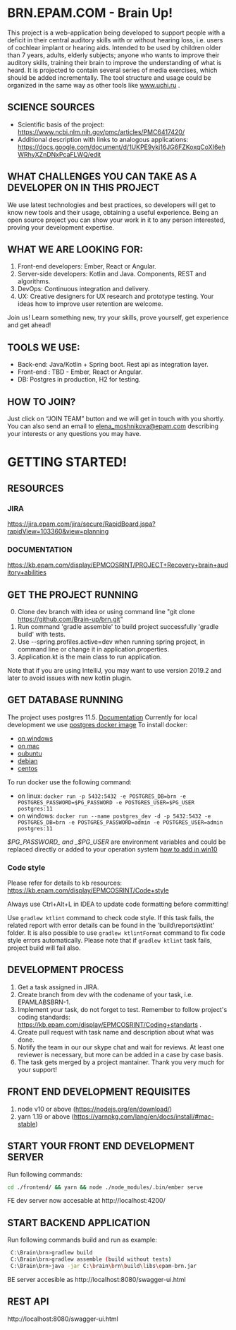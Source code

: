 # BRN.EPAM.COM - Brain Up! 
This project is a web-application being developed to support people with a deficit in their central auditory skills with or without hearing loss, i.e. users of cochlear implant or hearing aids. Intended to be used by children older than 7 years, adults, elderly subjects;  anyone who wants to improve their auditory skills, training their brain to improve the understanding of what is heard. 
It is projected to contain several series of media exercises, which should be added incrementally. The tool structure and usage could be organized in the same way as other tools like www.uchi.ru .

## SCIENCE SOURCES
 - Scientific basis of the project: https://www.ncbi.nlm.nih.gov/pmc/articles/PMC6417420/ 
 - Additional description with links to analogous applications: https://docs.google.com/document/d/1UKPE9ykj16JG6FZKoxqCoXI6ehWRhyXZnDNxPcaFLWQ/edit   
 
## WHAT CHALLENGES YOU CAN TAKE AS A DEVELOPER ON IN THIS PROJECT
We use latest technologies and best practices, so developers will get to know new tools and their usage, obtaining a useful experience. Being an open source project you can show your work in it to any person interested, proving your development expertise.

## WHAT WE ARE LOOKING FOR:
1. Front-end developers: Ember, React or Angular. 
2. Server-side developers: Kotlin and Java. Components, REST and algorithms.
3. DevOps: Continuous integration and delivery.
4. UX: Creative designers for UX research and prototype testing. Your ideas how to improve user retention are welcome.

Join us! Learn something new, try your skills, prove yourself, get experience and get ahead!

## TOOLS WE USE:
- Back-end: Java/Kotlin + Spring boot. Rest api as integration layer.
- Front-end : TBD - Ember, React or Angular.
- DB: Postgres in production, H2 for testing.

## HOW TO JOIN?
Just click on “JOIN TEAM” button and we will get in touch with you shortly. 
You can also send an email to [elena_moshnikova@epam.com](mailto:elena_moshnikova@epam.com) describing your interests or any questions you may have.

# GETTING STARTED!

## RESOURCES
### JIRA
https://jira.epam.com/jira/secure/RapidBoard.jspa?rapidView=103360&view=planning
### DOCUMENTATION
https://kb.epam.com/display/EPMCOSRINT/PROJECT+Recovery+brain+auditory+abilities

## GET THE PROJECT RUNNING
0. Clone dev branch with idea or using command line "git clone https://github.com/Brain-up/brn.git"
1. Run command 'gradle assemble' to build project successfully
'gradle build' with tests.
2. Use --spring.profiles.active=dev when running spring project, in command line or change it in application.properties.
3. Application.kt is the main class to run application.

Note that if you are using IntelliJ, you may want to use version 2019.2 and later to avoid issues with new kotlin plugin.

## GET DATABASE RUNNING
The project uses postgres 11.5. [Documentation](https://www.postgresql.org/docs/11/index.html)
Currently for local development we use [postgres docker image](https://hub.docker.com/_/postgres)
To install docker:
* [on windows](https://docs.docker.com/docker-for-windows/install/)
* [on mac](https://docs.docker.com/docker-for-mac/install/)
* [oubuntu](https://docs.docker.com/install/linux/docker-ce/ubuntu/)
* [debian](https://docs.docker.com/install/linux/docker-ce/debian/)
* [centos](https://docs.docker.com/install/linux/docker-ce/centos/)

To run docker use the following command:
*  on linux:
`docker run -p 5432:5432 -e POSTGRES_DB=brn -e POSTGRES_PASSWORD=$PG_PASSWORD -e POSTGRES_USER=$PG_USER postgres:11`
* on windows: 
`docker run --name postgres_dev -d -p 5432:5432 -e POSTGRES_DB=brn -e POSTGRES_PASSWORD=admin -e POSTGRES_USER=admin postgres:11`

_$PG_PASSWORD_ and _$PG_USER_ are environment variables and  could be replaced directly or added to your operation system 
[how to add in win10](https://www.architectryan.com/2018/03/17/add-to-the-path-on-windows-10)

### Code style
Please refer for details to kb resources: https://kb.epam.com/display/EPMCOSRINT/Code+style

Always use Ctrl+Alt+L in IDEA to update code formatting before committing!

Use `gradlew ktlint` command to check code style. If this task fails, the related report with error details can
be found in the 'build\reports\ktlint' folder. 
It is also possible to use `gradlew ktlintFormat` command to fix code style errors automatically.
Please note that if `gradlew ktlint` task fails, project build will fail also.

## DEVELOPMENT PROCESS
1. Get a task assigned in JIRA.
2. Create branch from dev with the codename of your task, i.e. EPAMLABSBRN-1.
3. Implement your task, do not forget to test. Remember to follow project's coding standards: https://kb.epam.com/display/EPMCOSRINT/Coding+standarts .
4. Create pull request with task name and description about what was done. 
5. Notify the team in our our skype chat and wait for reviews. At least one reviewer is necessary, but more can be added in a case by case basis.
6. The task gets merged by a project mantainer. Thank you very much for your support!


## FRONT END DEVELOPMENT REQUISITES
1. node v10 or above (https://nodejs.org/en/download/)
2. yarn 1.19 or above (https://yarnpkg.com/lang/en/docs/install/#mac-stable)

## START YOUR FRONT END DEVELOPMENT SERVER
Run following commands:
```bash
cd ./frontend/ && yarn && node ./node_modules/.bin/ember serve
```
FE dev server now accesable at http://localhost:4200/

## START BACKEND APPLICATION
Run following commands build and run as example:
```bash
 C:\Brain\brn>gradlew build
 C:\Brain\brn>gradlew assemble (build without tests)
 C:\Brain\brn>java -jar C:\brain\brn\build\libs\epam-brn.jar
```
BE server accesible as http://localhost:8080/swagger-ui.html

## REST API 
http://localhost:8080/swagger-ui.html
